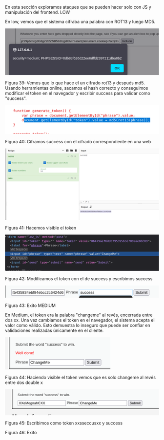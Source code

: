 En esta sección exploramos ataques que se pueden hacer solo con JS y manipulación del frontend.
LOW

En low, vemos que el sistema cifraba una palabra con ROT13 y luego MD5. 

![Figura 40](./imagenes/image40.png)

Figura 39: Vemos que lo que hace el un cifrado rot13 y después md5.
Usando herramientas online, sacamos el hash correcto y conseguimos modificar el token en el navegador  y escribir success para validar como "success".

![Figura 41](./imagenes/image41.png)


Figura 40: Ciframos success con el cifrado correspondiente en una web

![Figura 42](./imagenes/image42.png)

Figura 41: Hacemos visible el token

![Figura 43](./imagenes/image43.png)


Figura 42: Modificamos el token con el de success y escribimos success

![Figura 44](./imagenes/image44.png)

Figura 43: Exito
MEDIUM

En Medium, el token era la palabra "changeme" al revés, encerrada entre dos xx. Una vez cambiamos el token en el navegador, el sistema acepta el valor como válido. Esto demuestra lo inseguro que puede ser confiar en validaciones realizadas únicamente en el cliente.

![Figura 45](./imagenes/image45.png)

Figura 44: Haciendo visible el token vemos que es solo changeme al revés entre dos double x

![Figura 46](./imagenes/image46.png)

Figura 45: Escribimos como token xxsseccusxx y success

Figura 46: Exito


